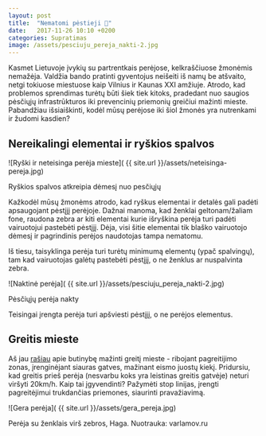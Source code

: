 ```yaml
---
layout: post
title:  "Nematomi pėstieji 🚶"
date:   2017-11-26 10:10 +0200
categories: Supratimas
image: /assets/pesciuju_pereja_nakti-2.jpg
---
```


Kasmet Lietuvoje įvykių su partrentkais perėjose, kelkraščiuose žmonėmis nemažėja.
Valdžia bando pratinti gyventojus neišeiti iš namų be atšvaito, netgi tokiuose miestuose kaip Vilnius ir Kaunas
XXI amžiuje. Atrodo, kad problemos sprendimas turėtų būti šiek tiek kitoks, 
pradedant nuo saugios pėsčiųjų infrastrūkturos iki prevencinių priemonių greičiui mažinti mieste.
Pabandžiau išsiaiškinti, kodėl mūsų perėjose iki šiol žmonės yra nutrenkami ir žudomi kasdien?

## Nereikalingi elementai ir ryškios spalvos

![Ryški ir neteisinga perėja mieste]( {{ site.url }}/assets/neteisinga-pereja.jpg)
<div class="lighter smaller" style="margin:12px 0;">Ryškios spalvos atkreipia dėmesį nuo pesčiųjų</div>

Kažkodėl mūsų žmonėms atrodo, kad ryškus elementai ir detalės gali padėti apsaugojant pėstįjį perėjoje. 
Dažnai manoma, kad ženklai geltonam/žaliam fone, raudona zebra ar kiti elementai kurie išryškina perėja turi padėti vairuotojui
pastebėti pėstįjį.
Dėja, visi šitie elementai tik blaško vairuotojo dėmesį ir pagrindinis perėjos naudotojas tampa nematomu.

Iš tiesu, taisyklinga perėja turi turėtų minimumą elementų (ypač spalvingų), tam kad vairuotojas galėtų pastebėti
pėstįjį, o ne ženklus ar nuspalvinta zebra.

![Naktinė perėja]( {{ site.url }}/assets/pesciuju_pereja_nakti-2.jpg)
<div class="lighter smaller" style="margin:12px 0;">Pėsčiųjų perėja nakty</div>

Teisingai įrengta perėja turi apšviesti pėstįjį, o ne perėjos elementus.

## Greitis mieste

Aš jau <a href="supratimas/2017/03/11/saugi-stotele.html">rašiau</a> apie butinybę mažinti greitį mieste - ribojant pagreitijimo zonas, įrenginėjant siauras gatves, 
mažinant eismo juostų kiekį. Pridursiu, kad greitis prieš perėja (nesvarbu koks yra leistinas greitis gatvėje)
neturi viršyti 20km/h. Kaip tai įgyvendinti? Pažymėti stop linijas, įrengti pagreitėjimui trukdančias priemones, siaurinti
pravažiavimą.

![Gera perėja]( {{ site.url }}/assets/gera_pereja.jpg)
<div class="lighter smaller" style="margin:12px 0;">Perėja su ženklais virš zebros, Haga. Nuotrauka: varlamov.ru</div>








